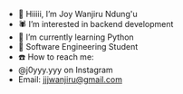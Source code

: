 - :brown_heart: Hiiiii, I’m Joy Wanjiru Ndung'u
- :spider: I’m interested in backend development
- :seedling: I’m currently learning Python
- :school: Software Engineering Student
- :telephone: How to reach me:
-  @j0yyy.yyy on Instagram
-  Email: jjjwanjiru@gmail.com



<!---
Jjjoywanjiru/Jjjoywanjiru is a ✨ special ✨ repository because its `README.md` (this file) appears on your GitHub profile.
You can click the Preview link to take a look at your changes.
--->
